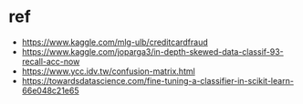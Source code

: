 


# ref 
- https://www.kaggle.com/mlg-ulb/creditcardfraud
- https://www.kaggle.com/joparga3/in-depth-skewed-data-classif-93-recall-acc-now
- https://www.ycc.idv.tw/confusion-matrix.html
- https://towardsdatascience.com/fine-tuning-a-classifier-in-scikit-learn-66e048c21e65